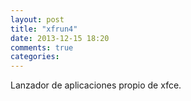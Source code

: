 ```yaml
---
layout: post
title: "xfrun4"
date: 2013-12-15 18:20
comments: true
categories: 
---
```

Lanzador de aplicaciones propio de xfce.

